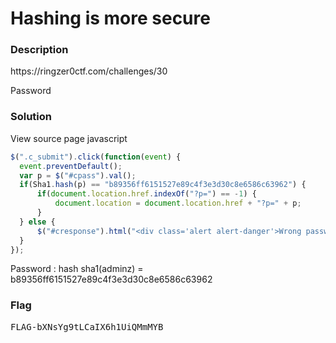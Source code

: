 <h1>Hashing is more secure</h1>
<h3>Description</h3>
<p>https://ringzer0ctf.com/challenges/30</p>
<label>Password</label>
<h3>Solution</h3>
<p>View source page javascript</p>

```javascript
$(".c_submit").click(function(event) {
  event.preventDefault();
  var p = $("#cpass").val();
  if(Sha1.hash(p) == "b89356ff6151527e89c4f3e3d30c8e6586c63962") {
      if(document.location.href.indexOf("?p=") == -1) {   
          document.location = document.location.href + "?p=" + p;
      }
  } else {
      $("#cresponse").html("<div class='alert alert-danger'>Wrong password sorry.</div>");
  }
});
```
<label>Password : hash sha1(adminz) = b89356ff6151527e89c4f3e3d30c8e6586c63962</label> 


<h3>Flag</h3>
<pre>
FLAG-bXNsYg9tLCaIX6h1UiQMmMYB
</pre>
